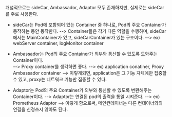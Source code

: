 

개념적으로는 sideCar, Ambassador, Adaptor 모두 존재하지만, 실제로는 sideCar를 주로 사용한다. 

- sideCar는 Pod에 포함되어 있는 Container 중 하나로, Pod의 주요 Container가 동작하는 동안 동작한다.
--> Container들은 각기 다른 역할을 수행하며, sideCar에서는 MainContainer가 있고, sideCarContainer가 있는 구조이다. 
--> ex) webServer container, logMonitor container

- Ambassador는 Pod의 주요 Container가 외부와 통신할 수 있도록 도와주는 Container이다.  
--> Proxy container를 생각하면 좋다. 
--> ex) application conatiner, Proxy Ambassador container
--> 이렇게되면, application은 그 기능 자체에만 집중할 수 있고, proxy는 네트워크 기능만 집중할 수 있다.

- Adaptor는 Pod의 주요 Container가 외부와 통신할 수 있도록 변환해주는 Container이다.
--> Adaptor는 연결된 pod의 출력을 통일 시켜준다. 
--> ex) Prometheus Adaptor
--> 이렇게 함으로써, 메인컨테이너는 다른 컨테이너와의 연결을 신경쓰지 않아도 된다.